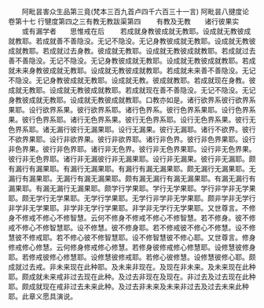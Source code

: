 <!-- { "loadSidebar": true } -->
　　阿毗昙害众生品第三竟(梵本三百九首卢四千六百三十一言)
阿毗昙八揵度论卷第十七
行犍度第四之三有教无教跋渠第四
　　有教及无教　　诸行彼果实
　　或有漏学者　　思惟戒在后
　　若成就身教彼成就无教耶。设成就无教彼成就教耶。若成就善不善隐没。无记不隐没。无记身教彼成就无教耶。设成就无教彼成就教耶。若成就过去身教。彼成就无教耶。设成就无教彼成就教耶。若成就过去善不善隐没。无记不隐没。无记身教彼成就无教耶。设成就无教彼成就教耶。若成就未来身教彼成就无教耶。设成就无教彼成就教耶。若成就未来善不善隐没。无记不隐没。无记身教彼成就无教耶。设成就无教。彼成就教耶。若成就现在身教。彼成就无教耶。设成就无教彼成就教耶。若成就现在善不善隐没。无记不隐没。无记身教彼成就无教耶。设成就无教彼成就教耶。口教亦如是。诸行欲界系彼行欲界系果耶。设行欲界系果。彼行欲界系耶。诸行色界系。彼行色界系果耶。设行色界系果。彼行色界系耶。诸行无色界系果。彼行无色界系耶。设行无色界系果。彼行无色界系耶。诸无漏行彼行无漏果耶。设行无漏果。彼行无漏耶。诸行不欲界。彼行不欲界果耶。设行非欲界果。彼行非欲界耶。诸行非色界。彼行非色界果耶。设行非色界果。彼行非色界耶。诸行非无色界。彼行非无色界果耶。设行非无色界果。彼行非无色界耶。诸行非无漏彼行非无漏果耶。设行非无漏果。彼行非无漏耶。颇有漏行有漏果耶。有漏行无漏果耶。有漏行有漏无漏果耶。颇无漏行无漏果耶。无漏行有漏果耶。无漏行有漏无漏果耶。颇有漏无漏行有漏无漏果耶。有漏无漏行有漏果耶。有漏无漏行无漏果耶。颇学行学果耶。学行无学果耶。学行非学非无学果耶。颇无学行无学果耶。无学行学果耶。无学行非学非无学果耶。颇非学非无学行非学非无学果耶。非学非无学行学果耶。非学非无学行无学果耶。又世尊言。不修身不修戒不修心不修智慧。云何不修身不修戒不修心不修智慧。若不修身。彼不修戒不修心不修智慧耶。设不修慧。彼不修身耶。若不修戒彼不修心不修慧。设不修慧彼不修戒耶。若不修心彼不修智慧耶。设不修智慧彼不修心耶。又世尊言。修身修戒修心修慧。云何修身修戒修心修慧。若修身彼修戒修心修慧耶。设修慧彼修身耶。若修戒彼修心修慧耶。设修慧彼修戒耶。若修心彼修慧。设修慧彼修心耶。颇成就过去戒。非未来现在此种耶。及未来非现在。及现在非未来。及未来现在此种耶。颇成就未来戒非过去现在此种。及过去非现在及现在。非过去及过去现在此种耶。颇成就现在戒非过去未来此种。及过去非未来及未来非过去及过去未来此种耶。此章义愿具演说。
